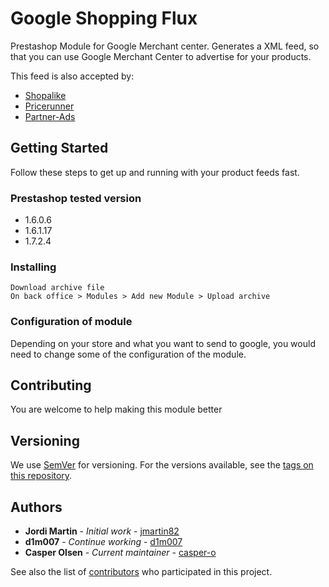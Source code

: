 # Google Shopping Flux

Prestashop Module for Google Merchant center. Generates a XML feed, so that you can use Google Merchant Center to advertise for your products.

This feed is also accepted by:
- [Shopalike](https://visual-meta.com/en/about-us/online-shopping-portals)
- [Pricerunner](https://www.pricerunner.com/)
- [Partner-Ads](https://www.partner-ads.com/)

## Getting Started
Follow these steps to get up and running with your product feeds fast.

### Prestashop tested version
- 1.6.0.6
- 1.6.1.17
- 1.7.2.4

### Installing

```
Download archive file
On back office > Modules > Add new Module > Upload archive
```

### Configuration of module

Depending on your store and what you want to send to google, you would need to change some of the configuration of the module.

## Contributing

You are welcome to help making this module better

## Versioning

We use [SemVer](http://semver.org/) for versioning. For the versions available, see the [tags on this repository](https://github.com/dim00z/gshoppingflux/tags). 

## Authors

* **Jordi Martin** - *Initial work* - [jmartin82](https://github.com/jmartin82)
* **d1m007** - *Continue working* - [d1m007](https://github.com/d1m007)
* **Casper Olsen** - *Current maintainer* - [casper-o](https://github.com/casper-o)

See also the list of [contributors](https://github.com/dim00z/gshoppingflux/contributors) who participated in this project.

<!---
## License
Need to figure this out, if previous versions had a Licens
--->
